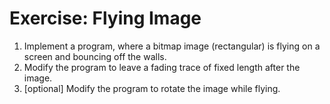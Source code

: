 # Exercise: Flying Image

1. Implement a program, where a bitmap image (rectangular) is flying on a screen and bouncing off the walls.
2. Modify the program to leave a fading trace of fixed length after the image.
3. [optional] Modify the program to rotate the image while flying.
